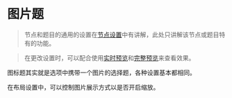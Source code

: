 # 图片题

> 节点和题目的通用的设置在[节点设置](../node-setting/concept.md)中有讲解，此处只讲解该节点或题目特有的功能。

> 在更改设置时，可以配合使用[实时预览](../preview/realtime.md)和[完整预览](../preview/full.md)来查看效果。

图标题其实就是选项中携带一个图片的选择题，各种设置基本都相同。

在布局设置中，可以控制图片展示方式以是否开启缩放。